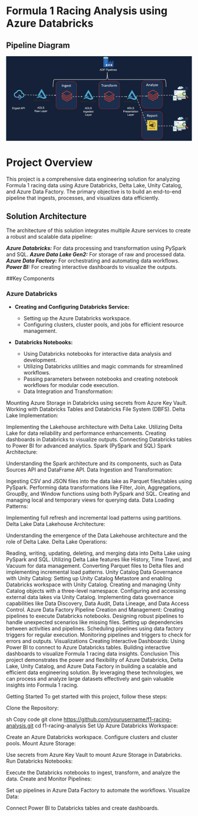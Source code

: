 # Formula 1 Racing Analysis using Azure Databricks

## Pipeline Diagram

![Pipeline Diagram](assets/f1_pipeline.png)


# Project Overview
This project is a comprehensive data engineering solution for analyzing Formula 1 racing data using Azure Databricks, Delta Lake, Unity Catalog, and Azure Data Factory. The primary objective is to build an end-to-end pipeline that ingests, processes, and visualizes data efficiently.

## Solution Architecture
The architecture of this solution integrates multiple Azure services to create a robust and scalable data pipeline:

***Azure Databricks:*** For data processing and transformation using PySpark and SQL.
***Azure Data Lake Gen2:*** For storage of raw and processed data.
***Azure Data Factory:*** For orchestrating and automating data workflows.
***Power BI:*** For creating interactive dashboards to visualize the outputs.

##Key Components
### **Azure Databricks**

- **Creating and Configuring Databricks Service:**
  - Setting up the Azure Databricks workspace.
  - Configuring clusters, cluster pools, and jobs for efficient resource management.

- **Databricks Notebooks:**
  - Using Databricks notebooks for interactive data analysis and development.
  - Utilizing Databricks utilities and magic commands for streamlined workflows.
  - Passing parameters between notebooks and creating notebook workflows for modular code execution.
  - Data Integration and Transformation:

Mounting Azure Storage in Databricks using secrets from Azure Key Vault.
Working with Databricks Tables and Databricks File System (DBFS).
Delta Lake Implementation:

Implementing the Lakehouse architecture with Delta Lake.
Utilizing Delta Lake for data reliability and performance enhancements.
Creating dashboards in Databricks to visualize outputs.
Connecting Databricks tables to Power BI for advanced analytics.
Spark (PySpark and SQL)
Spark Architecture:

Understanding the Spark architecture and its components, such as Data Sources API and DataFrame API.
Data Ingestion and Transformation:

Ingesting CSV and JSON files into the data lake as Parquet files/tables using PySpark.
Performing data transformations like Filter, Join, Aggregations, GroupBy, and Window functions using both PySpark and SQL.
Creating and managing local and temporary views for querying data.
Data Loading Patterns:

Implementing full refresh and incremental load patterns using partitions.
Delta Lake
Data Lakehouse Architecture:

Understanding the emergence of the Data Lakehouse architecture and the role of Delta Lake.
Delta Lake Operations:

Reading, writing, updating, deleting, and merging data into Delta Lake using PySpark and SQL.
Utilizing Delta Lake features like History, Time Travel, and Vacuum for data management.
Converting Parquet files to Delta files and implementing incremental load patterns.
Unity Catalog
Data Governance with Unity Catalog:
Setting up Unity Catalog Metastore and enabling Databricks workspace with Unity Catalog.
Creating and managing Unity Catalog objects with a three-level namespace.
Configuring and accessing external data lakes via Unity Catalog.
Implementing data governance capabilities like Data Discovery, Data Audit, Data Lineage, and Data Access Control.
Azure Data Factory
Pipeline Creation and Management:
Creating pipelines to execute Databricks notebooks.
Designing robust pipelines to handle unexpected scenarios like missing files.
Setting up dependencies between activities and pipelines.
Scheduling pipelines using data factory triggers for regular execution.
Monitoring pipelines and triggers to check for errors and outputs.
Visualizations
Creating Interactive Dashboards:
Using Power BI to connect to Azure Databricks tables.
Building interactive dashboards to visualize Formula 1 racing data insights.
Conclusion
This project demonstrates the power and flexibility of Azure Databricks, Delta Lake, Unity Catalog, and Azure Data Factory in building a scalable and efficient data engineering solution. By leveraging these technologies, we can process and analyze large datasets effectively and gain valuable insights into Formula 1 racing.

Getting Started
To get started with this project, follow these steps:

Clone the Repository:

sh
Copy code
git clone https://github.com/yourusername/f1-racing-analysis.git
cd f1-racing-analysis
Set Up Azure Databricks Workspace:

Create an Azure Databricks workspace.
Configure clusters and cluster pools.
Mount Azure Storage:

Use secrets from Azure Key Vault to mount Azure Storage in Databricks.
Run Databricks Notebooks:

Execute the Databricks notebooks to ingest, transform, and analyze the data.
Create and Monitor Pipelines:

Set up pipelines in Azure Data Factory to automate the workflows.
Visualize Data:

Connect Power BI to Databricks tables and create dashboards.





